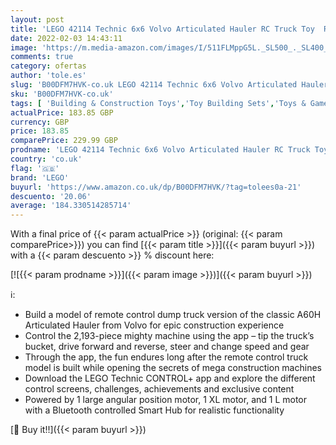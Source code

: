 ```yaml
---
layout: post
title: 'LEGO 42114 Technic 6x6 Volvo Articulated Hauler RC Truck Toy  Remote Control Car Construction Vehicle'
date: 2022-02-03 14:43:11
image: 'https://m.media-amazon.com/images/I/511FLMppG5L._SL500_._SL400_.jpg'
comments: true
category: ofertas
author: 'tole.es'
slug: 'B00DFM7HVK-co.uk LEGO 42114 Technic 6x6 Volvo Articulated Hauler RC...'
sku: 'B00DFM7HVK-co.uk'
tags: [ 'Building & Construction Toys','Toy Building Sets','Toys & Games','Toys Store','lego', ]
actualPrice: 183.85 GBP
currency: GBP
price: 183.85
comparePrice: 229.99 GBP
prodname: 'LEGO 42114 Technic 6x6 Volvo Articulated Hauler RC Truck Toy  Remote Control Car Construction Vehicle'
country: 'co.uk'
flag: '🇬🇧'
brand: 'LEGO'
buyurl: 'https://www.amazon.co.uk/dp/B00DFM7HVK/?tag=tolees0a-21'
descuento: '20.06'
average: '184.330514285714'
---
```


With a final price of {{< param actualPrice >}} (original: {{< param comparePrice>}}) you can find [{{< param title >}}]({{< param buyurl >}}) with a  {{< param descuento >}} % discount here:

[![{{< param prodname >}}]({{< param image >}})]({{< param buyurl >}})

ℹ️:

- Build a model of remote control dump truck version of the classic A60H Articulated Hauler from Volvo for epic construction experience
- Control the 2,193-piece mighty machine using the app – tip the truck’s bucket, drive forward and reverse, steer and change speed and gear
- Through the app, the fun endures long after the remote control truck model is built while opening the secrets of mega construction machines
- Download the LEGO Technic CONTROL+ app and explore the different control screens, challenges, achievements and exclusive content
- Powered by 1 large angular position motor, 1 XL motor, and 1 L motor with a Bluetooth controlled Smart Hub for realistic functionality

[🛒 Buy it!!]({{< param buyurl >}})
